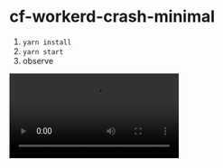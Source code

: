 # cf-workerd-crash-minimal

1. `yarn install`
2. `yarn start`
3. observe

![](https://screenshot.click/27-01-a0c2s-cf3vs.mp4)
